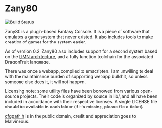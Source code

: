 # Zany80

![Build Status](https://travis-ci.org/Zany80/Zany80.svg?branch=master "Build status from Travis CI")

Zany80 is a plugin-based Fantasy Console. It is a piece of software that
emulates a game system that never existed. It also includes tools to make
creation of games for the system easier.

As of version 0.2, Zany80 also includes support for a second system based on the
[LIMN architecture](https://github.com/limnarch), and a fully function toolchain
for the associated DragonFruit language.

There was once a webapp, compiled to emscripten. I am unwilling to deal
with the maintainance burden of supporting webapp bullshit, so unless
someone else does it, it will not happen.

Licensing note: some utility files have been borrowed from various open-source
projects. Their code is organized by source in lib/, and all have been
included in accordance with their respective licenses. A single LICENSE file
should be available in each folder (if it's missing, please file a ticket).

[cfgpath.h](https://github.com/Malvineous/cfgpath) is in the public domain,
credit and appreciation goes to Malvineous.
